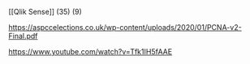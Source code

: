 [[Qlik Sense]] (35) (9)

https://aspccelections.co.uk/wp-content/uploads/2020/01/PCNA-v2-Final.pdf

https://www.youtube.com/watch?v=Tfk1IH5fAAE